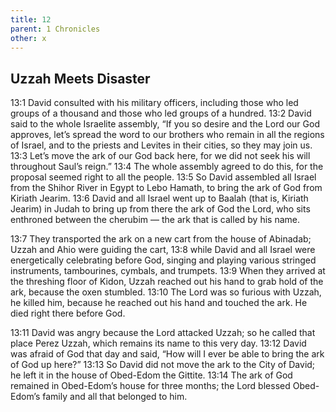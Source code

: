 ```yaml
---
title: 12
parent: 1 Chronicles
other: x
---
```


## Uzzah Meets Disaster

<a name="13:1">13:1</a> David consulted with his military officers, including those who led groups of a thousand and those who led groups of a hundred. <a name="13:2">13:2</a> David said to the whole Israelite assembly, “If you so desire and the Lord our God approves, let’s spread the word to our brothers who remain in all the regions of Israel, and to the priests and Levites in their cities, so they may join us. <a name="13:3">13:3</a> Let’s move the ark of our God back here, for we did not seek his will throughout Saul’s reign.” <a name="13:4">13:4</a> The whole assembly agreed to do this, for the proposal seemed right to all the people. <a name="13:5">13:5</a> So David assembled all Israel from the Shihor River in Egypt to Lebo Hamath, to bring the ark of God from Kiriath Jearim. <a name="13:6">13:6</a> David and all Israel went up to Baalah (that is, Kiriath Jearim) in Judah to bring up from there the ark of God the Lord, who sits enthroned between the cherubim — the ark that is called by his name.

<a name="13:7">13:7</a> They transported the ark on a new cart from the house of Abinadab; Uzzah and Ahio were guiding the cart, <a name="13:8">13:8</a> while David and all Israel were energetically celebrating before God, singing and playing various stringed instruments, tambourines, cymbals, and trumpets. <a name="13:9">13:9</a> When they arrived at the threshing floor of Kidon, Uzzah reached out his hand to grab hold of the ark, because the oxen stumbled. <a name="13:10">13:10</a> The Lord was so furious with Uzzah, he killed him, because he reached out his hand and touched the ark. He died right there before God.

<a name="13:11">13:11</a> David was angry because the Lord attacked Uzzah; so he called that place Perez Uzzah, which remains its name to this very day. <a name="13:12">13:12</a> David was afraid of God that day and said, “How will I ever be able to bring the ark of God up here?” <a name="13:13">13:13</a> So David did not move the ark to the City of David; he left it in the house of Obed-Edom the Gittite. <a name="13:14">13:14</a> The ark of God remained in Obed-Edom’s house for three months; the Lord blessed Obed-Edom’s family and all that belonged to him.
